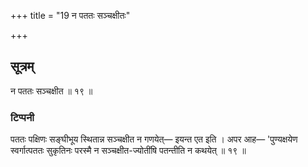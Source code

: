 +++
title = "19 न पततः सञ्चक्षीतः"

+++
## सूत्रम्
न पततः सञ्चक्षीत ॥ १९ ॥  
### टिप्पनी
पततः पक्षिणः सङ्घीभूय स्थितान्न सञ्चक्षीत न गणयेत्— इयन्त एत इति । अपर आह— 'पुण्यक्षयेण स्वर्गात्पततः सुकृतिनः परस्मै न सञ्चक्षीत-ज्योतींषि पतन्तीति न कथयेत् ॥ १९ ॥  
